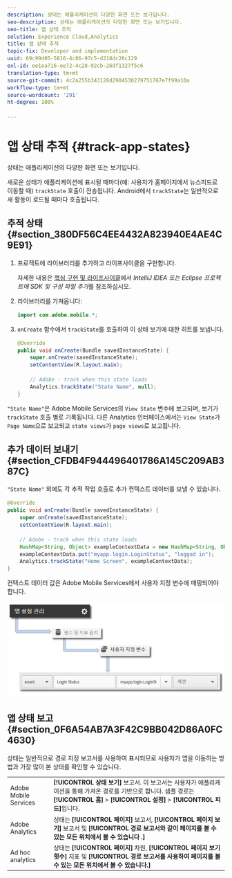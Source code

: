 ```yaml
---
description: 상태는 애플리케이션의 다양한 화면 또는 보기입니다.
seo-description: 상태는 애플리케이션의 다양한 화면 또는 보기입니다.
seo-title: 앱 상태 추적
solution: Experience Cloud,Analytics
title: 앱 상태 추적
topic-fix: Developer and implementation
uuid: 69c99d05-5816-4c86-97c5-d218dc26c129
exl-id: ee1ea716-ee72-4c28-92cb-26df1327f5c6
translation-type: tm+mt
source-git-commit: 4c2a255b343128d2904530279751767e7f99a10a
workflow-type: tm+mt
source-wordcount: '291'
ht-degree: 100%

---
```


# 앱 상태 추적 {#track-app-states}

상태는 애플리케이션의 다양한 화면 또는 보기입니다.

새로운 상태가 애플리케이션에 표시될 때마다(예: 사용자가 홈페이지에서 뉴스피드로 이동할 때) `trackState` 호출이 전송됩니다. Android에서 `trackState`는 일반적으로 새 활동이 로드될 때마다 호출됩니다.

## 추적 상태 {#section_380DF56C4EE4432A823940E4AE4C9E91}

1. 프로젝트에 라이브러리를 추가하고 라이프사이클을 구현합니다.

   자세한 내용은 [핵심 구현 및 라이프사이클](/help/android/getting-started/dev-qs.md)에서 *IntelliJ IDEA 또는 Eclipse 프로젝트에 SDK 및 구성 파일 추가*&#x200B;를 참조하십시오.

1. 라이브러리를 가져옵니다:

   ```java
   import com.adobe.mobile.*;
   ```

1. `onCreate` 함수에서 `trackState`를 호출하여 이 상태 보기에 대한 히트를 보냅니다.

   ```java
   @Override 
   public void onCreate(Bundle savedInstanceState) { 
       super.onCreate(savedInstanceState); 
       setContentView(R.layout.main); 
   
       // Adobe - track when this state loads 
       Analytics.trackState("State Name", null); 
   }
   ```

`"State Name"`은 Adobe Mobile Services의 `View State` 변수에 보고되며, 보기가 `trackState` 호출 별로 기록됩니다. 다른 Analytics 인터페이스에서는 `View State`가 `Page Name`으로 보고되고 `state views`가 `page views`로 보고됩니다.

## 추가 데이터 보내기 {#section_CFDB4F944496401786A145C209AB387C}

`"State Name"` 외에도 각 추적 작업 호출로 추가 컨텍스트 데이터를 보낼 수 있습니다.

```java
@Override 
public void onCreate(Bundle savedInstanceState) { 
    super.onCreate(savedInstanceState); 
    setContentView(R.layout.main); 
  
    // Adobe - track when this state loads 
    HashMap<String, Object> exampleContextData = new HashMap<String, Object>(); 
    exampleContextData.put("myapp.login.LoginStatus", "logged in"); 
    Analytics.trackState("Home Screen", exampleContextData); 
}
```

컨텍스트 데이터 값은 Adobe Mobile Services에서 사용자 지정 변수에 매핑되어야 합니다.

![](assets/map-variable-context-state.png)

## 앱 상태 보고 {#section_0F6A54AB7A3F42C9BB042D86A0FC4630}

상태는 일반적으로 경로 지정 보고서를 사용하여 표시되므로 사용자가 앱을 이동하는 방법과 가장 많이 본 상태를 확인할 수 있습니다.

|  |  |
|--- |--- |
| Adobe Mobile Services | **[!UICONTROL 상태 보기]** 보고서. 이 보고서는 사용자가 애플리케이션을 통해 가져온 경로를 기반으로 합니다. 샘플 경로는 **[!UICONTROL 홈]** > **[!UICONTROL 설정]** > **[!UICONTROL 피드]**&#x200B;입니다. |
| Adobe Analytics | 상태는 **[!UICONTROL 페이지]** 보고서, **[!UICONTROL 페이지 보기]** 보고서 및 **[!UICONTROL 경로 보고서와 같이 페이지를 볼 수 있는 모든 위치에서 볼 수 있습니다 .]** |
| Ad hoc analytics | 상태는 **[!UICONTROL 페이지]** 차원, **[!UICONTROL 페이지 보기 횟수]** 지표 및 **[!UICONTROL 경로 보고서를 사용하여 페이지를 볼 수 있는 모든 위치에서 볼 수 있습니다.]** |
